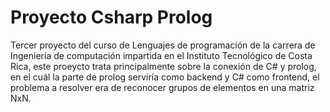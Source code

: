 # Proyecto Csharp Prolog

Tercer proyecto del curso de Lenguajes de programación de la carrera de Ingeniería de computación impartida en el Instituto Tecnológico de Costa Rica, este 
proeycto trata principalmente sobre la conexión de C# y prolog, en el cuál la parte de prolog serviría como backend y C# como frontend, el problema a resolver era de reconocer grupos de elementos en una matriz NxN.
